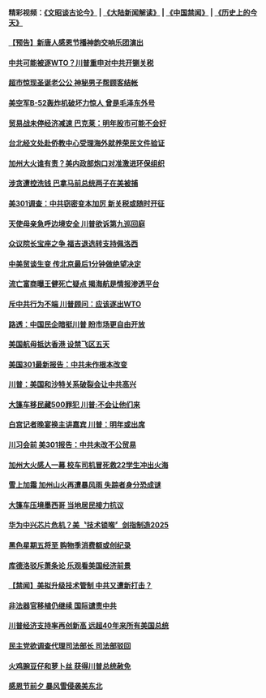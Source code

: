 #### 精彩视频：[《文昭谈古论今》](https://github.com/gfw-breaker/wenzhao/blob/master/README.md?t=11221834) | [《大陆新闻解读》](https://github.com/gfw-breaker/ntdtv-comedy/blob/master/README.md?t=11221834) | [《中国禁闻》](https://github.com/gfw-breaker/ntdtv-news/blob/master/README.md?t=11221834) | [《历史上的今天》](https://github.com/gfw-breaker/today-in-history/blob/master/README.md?t=11221834) 

#### [【预告】新唐人感恩节播神韵交响乐团演出](../pages/news203/a1399235.md?t=11221834) 

#### [中共可能被逐WTO？川普重申对中共开铡关税](../pages/news203/a1400375.md?t=11221834) 

#### [超市惊现圣诞老公公 神秘男子帮顾客结帐](../pages/news203/a1400344.md?t=11221834) 

#### [美空军B-52轰炸机破坏力惊人 曾是毛泽东外号](../pages/news203/a1400336.md?t=11221834) 

#### [贸易战未停经济减速 巴克莱：明年股市可能不会好](../pages/news203/a1400311.md?t=11221834) 

#### [台北经文处赴侨教中心受理海外就养荣民文件验证](../pages/news203/a1400339.md?t=11221834) 

#### [加州大火谁有责？美内政部炮口对准激进环保组织](../pages/news203/a1400303.md?t=11221834) 

#### [涉贪遭控洗钱 巴拿马前总统两子在美被捕](../pages/news203/a1400334.md?t=11221834) 

#### [美301调查：中共窃密变本加厉 新关税或随时开征](../pages/news203/a1400291.md?t=11221834) 

#### [天使母亲急呼边境安全 川普欲诉第九巡回庭](../pages/news203/a1400304.md?t=11221834) 

#### [众议院长宝座之争 福吉退选转支持佩洛西](../pages/news203/a1400310.md?t=11221834) 

#### [中美贸谈生变 传北京最后1分钟做绝望决定](../pages/news203/a1400036.md?t=11221834) 

#### [流亡富商曝王健死亡疑点 揭海航是情报渗透平台](../pages/news203/a1400284.md?t=11221834) 

#### [斥中共行为不端 川普顾问：应该逐出WTO](../pages/news203/a1400263.md?t=11221834) 

#### [路透：中国民企暗挺川普 盼市场更自由开放](../pages/news203/a1400260.md?t=11221834) 

#### [美国航母抵达香港 设禁飞区五天](../pages/news203/a1400255.md?t=11221834) 

#### [美国301最新报告：中共未作根本改变](../pages/news203/a1400254.md?t=11221834) 

#### [川普：美国和沙特关系破裂会让中共高兴](../pages/news203/a1400253.md?t=11221834) 

#### [大篷车移民藏500罪犯 川普:不会让他们来](../pages/news203/a1400252.md?t=11221834) 

#### [白宫记者晚宴换主讲嘉宾 川普：明年或出席](../pages/news203/a1400225.md?t=11221834) 

#### [川习会前 美301报告：中共未改不公贸易](../pages/news203/a1400234.md?t=11221834) 

#### [加州大火感人一幕 校车司机冒死救22学生冲出火海](../pages/news203/a1400203.md?t=11221834) 

#### [雪上加霜 加州山火再遭暴风雨 失踪者身分恐成谜](../pages/news203/a1400168.md?t=11221834) 

#### [大篷车压境墨西哥 当地居民接力抗议](../pages/news203/a1400157.md?t=11221834) 

#### [华为中兴芯片危机？美〝技术锁喉〞剑指制造2025](../pages/news203/a1400134.md?t=11221834) 

#### [黑色星期五将至 购物季消费额或创纪录](../pages/news203/a1400140.md?t=11221834) 

#### [库德洛驳斥萧条论 乐观看美国经济前景](../pages/news203/a1400151.md?t=11221834) 

#### [【禁闻】美拟升级技术管制 中共又遭新打击？](../pages/news203/a1400170.md?t=11221834) 

#### [非法器官移植仍继续 国际谴责中共](../pages/news203/a1400155.md?t=11221834) 

#### [川普经济支持率再创新高 远超40年来所有美国总统](../pages/news203/a1400136.md?t=11221834) 

#### [民主党欲调查代理司法部长 司法部驳回](../pages/news203/a1400158.md?t=11221834) 

#### [火鸡豌豆仔和萝卜丝 获得川普总统赦免](../pages/news203/a1400152.md?t=11221834) 

#### [感恩节前夕 暴风雪侵袭美东北](../pages/news203/a1400147.md?t=11221834) 

